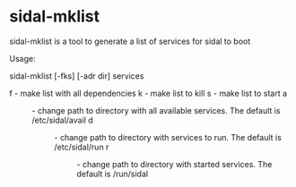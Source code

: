 # sidal-mklist
sidal-mklist is a tool to generate a list of services for sidal to boot

Usage:

sidal-mklist [-fks] [-adr dir] services

f - make list with all dependencies
k - make list to kill
s - make list to start
a <dir> - change path to directory with all available services. The default is /etc/sidal/avail
d <dir> - change path to directory with services to run. The default is /etc/sidal/run
r <dir> - change path to directory with started services. The default is /run/sidal
